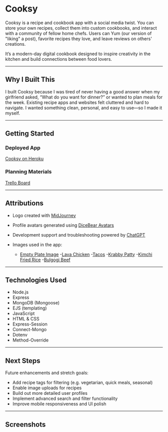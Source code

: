 # Cooksy

Cooksy is a recipe and cookbook app with a social media twist. You can store your own recipes, collect them into custom cookbooks, and interact with a community of fellow home chefs. Users can Yum (our version of "liking" a post), favorite recipes they love, and leave reviews on others' creations.

It’s a modern-day digital cookbook designed to inspire creativity in the kitchen and build connections between food lovers.

---

## Why I Built This

I built Cooksy because I was tired of never having a good answer when my girlfriend asked, “What do you want for dinner?” or wanted to plan meals for the week. Existing recipe apps and websites felt cluttered and hard to navigate. I wanted something clean, personal, and easy to use—so I made it myself.

---

## Getting Started

### Deployed App  
[Cooksy on Heroku](https://cookzy-e894837b880a.herokuapp.com/)

### Planning Materials  
[Trello Board](https://trello.com/b/PgYQ1rWw/recipe-crud-app)

---

## Attributions

- Logo created with [MidJourney](https://www.midjourney.com/)
- Profile avatars generated using [DiceBear Avatars](https://www.dicebear.com/)
- Development support and troubleshooting powered by [ChatGPT](https://openai.com/chatgpt)

- Images used in the app:
  - [Empty Plate Image](https://previews.123rf.com/images/kryzhov/kryzhov1809/kryzhov180902121/108986666-closeup-image-of-woman-eating-from-empty-plate.jpg)
  -[Lava Chicken](https://staticg.sportskeeda.com/editor/2025/04/2f785-17440736325434-1920.jpg)
  -[Tacos](https://familiakitchen.com/wp-content/uploads/2021/01/iStock-960337396-3beef-barbacoa-tacos-e1695391119564.jpg)
  -[Krabby Patty](https://dallas.culturemap.com/media-library/krabby-patty.jpg?id=53717505&width=480&height=360&quality=65&coordinates=0%2C0%2C0%2C0)
  -[Kimchi Fried Rice](https://earthtoveg.com/wp-content/uploads/2023/08/kimchi-rice-02.jpg)
  -[Bulgogi Beef](https://www.maangchi.com/wp-content/uploads/2008/03/bulgogi.jpg)
  


---

## Technologies Used

- Node.js
- Express
- MongoDB (Mongoose)
- EJS (templating)
- JavaScript
- HTML & CSS
- Express-Session
- Connect-Mongo
- Dotenv
- Method-Override

---

## Next Steps

Future enhancements and stretch goals:

- Add recipe tags for filtering (e.g. vegetarian, quick meals, seasonal)
- Enable image uploads for recipes
- Build out more detailed user profiles
- Implement advanced search and filter functionality
- Improve mobile responsiveness and UI polish

---

## Screenshots










